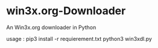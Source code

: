 # win3x.org-Downloader
An Win3x.org downloader in Python

usage :
pip3 install -r requierement.txt
python3 win3xdl.py
